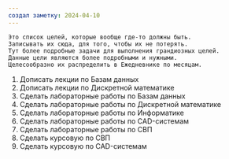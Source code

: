 ```yaml
---
создал заметку: 2024-04-10
---
```

	Это список целей, которые вообще где-то должны быть.
	Записывать их сюда, для того, чтобы их не потерять.
	Тут более подробные задачи для выполнения грандиозных целей.
	Данные цели являются более подробными и нужными.
	Целесообразно их распределить в Ежедневнике по месяцам.

1. Дописать лекции по Базам данных
2. Дописать лекции по Дискретной математике
3. Сделать лабораторные работы по Базам данных
4. Сделать лабораторные работы по Дискретной математике
5. Сделать лабораторные работы по Информатике
6. Сделать лабораторные работы по CAD-системам
7. Сделать лабораторные работы по СВП
8. Сделать курсовую по СВП
9. Сделать курсовую по CAD-системам
